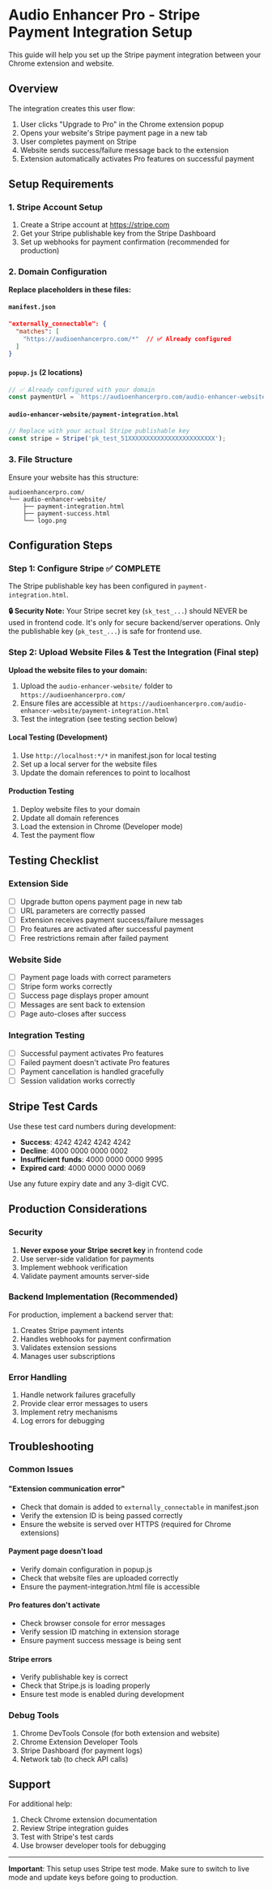 # Audio Enhancer Pro - Stripe Payment Integration Setup

This guide will help you set up the Stripe payment integration between your Chrome extension and website.

## Overview

The integration creates this user flow:
1. User clicks "Upgrade to Pro" in the Chrome extension popup
2. Opens your website's Stripe payment page in a new tab
3. User completes payment on Stripe
4. Website sends success/failure message back to the extension
5. Extension automatically activates Pro features on successful payment

## Setup Requirements

### 1. Stripe Account Setup
1. Create a Stripe account at https://stripe.com
2. Get your Stripe publishable key from the Stripe Dashboard
3. Set up webhooks for payment confirmation (recommended for production)

### 2. Domain Configuration

**Replace placeholders in these files:**

#### `manifest.json`
```json
"externally_connectable": {
  "matches": [
    "https://audioenhancerpro.com/*"  // ✅ Already configured
  ]
}
```

#### `popup.js` (2 locations)
```javascript
// ✅ Already configured with your domain
const paymentUrl = `https://audioenhancerpro.com/audio-enhancer-website/payment-integration.html?`
```

#### `audio-enhancer-website/payment-integration.html`
```javascript
// Replace with your actual Stripe publishable key
const stripe = Stripe('pk_test_51XXXXXXXXXXXXXXXXXXXXXXXX');
```

### 3. File Structure
Ensure your website has this structure:
```
audioenhancerpro.com/
└── audio-enhancer-website/
    ├── payment-integration.html
    ├── payment-success.html
    └── logo.png
```

## Configuration Steps

### Step 1: Configure Stripe ✅ COMPLETE
The Stripe publishable key has been configured in `payment-integration.html`.

**🔒 Security Note:** Your Stripe secret key (`sk_test_...`) should NEVER be used in frontend code. It's only for secure backend/server operations. Only the publishable key (`pk_test_...`) is safe for frontend use.

### Step 2: Upload Website Files & Test the Integration (Final step)

**Upload the website files to your domain:**
1. Upload the `audio-enhancer-website/` folder to `https://audioenhancerpro.com/`
2. Ensure files are accessible at `https://audioenhancerpro.com/audio-enhancer-website/payment-integration.html`
3. Test the integration (see testing section below)

#### Local Testing (Development)
1. Use `http://localhost:*/*` in manifest.json for local testing
2. Set up a local server for the website files
3. Update the domain references to point to localhost

#### Production Testing
1. Deploy website files to your domain
2. Update all domain references
3. Load the extension in Chrome (Developer mode)
4. Test the payment flow

## Testing Checklist

### Extension Side
- [ ] Upgrade button opens payment page in new tab
- [ ] URL parameters are correctly passed
- [ ] Extension receives payment success/failure messages
- [ ] Pro features are activated after successful payment
- [ ] Free restrictions remain after failed payment

### Website Side
- [ ] Payment page loads with correct parameters
- [ ] Stripe form works correctly
- [ ] Success page displays proper amount
- [ ] Messages are sent back to extension
- [ ] Page auto-closes after success

### Integration Testing
- [ ] Successful payment activates Pro features
- [ ] Failed payment doesn't activate Pro features
- [ ] Payment cancellation is handled gracefully
- [ ] Session validation works correctly

## Stripe Test Cards

Use these test card numbers during development:

- **Success**: 4242 4242 4242 4242
- **Decline**: 4000 0000 0000 0002
- **Insufficient funds**: 4000 0000 0000 9995
- **Expired card**: 4000 0000 0000 0069

Use any future expiry date and any 3-digit CVC.

## Production Considerations

### Security
1. **Never expose your Stripe secret key** in frontend code
2. Use server-side validation for payments
3. Implement webhook verification
4. Validate payment amounts server-side

### Backend Implementation (Recommended)
For production, implement a backend server that:
1. Creates Stripe payment intents
2. Handles webhooks for payment confirmation
3. Validates extension sessions
4. Manages user subscriptions

### Error Handling
1. Handle network failures gracefully
2. Provide clear error messages to users
3. Implement retry mechanisms
4. Log errors for debugging

## Troubleshooting

### Common Issues

#### "Extension communication error"
- Check that domain is added to `externally_connectable` in manifest.json
- Verify the extension ID is being passed correctly
- Ensure the website is served over HTTPS (required for Chrome extensions)

#### Payment page doesn't load
- Verify domain configuration in popup.js
- Check that website files are uploaded correctly
- Ensure the payment-integration.html file is accessible

#### Pro features don't activate
- Check browser console for error messages
- Verify session ID matching in extension storage
- Ensure payment success message is being sent

#### Stripe errors
- Verify publishable key is correct
- Check that Stripe.js is loading properly
- Ensure test mode is enabled during development

### Debug Tools
1. Chrome DevTools Console (for both extension and website)
2. Chrome Extension Developer Tools
3. Stripe Dashboard (for payment logs)
4. Network tab (to check API calls)

## Support

For additional help:
1. Check Chrome extension documentation
2. Review Stripe integration guides
3. Test with Stripe's test cards
4. Use browser developer tools for debugging

---

**Important**: This setup uses Stripe test mode. Make sure to switch to live mode and update keys before going to production. 